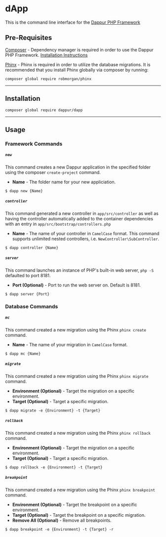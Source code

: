 # dApp

This is the command line interface for the [Dappur PHP Framework](https://github.com/dappur/framework)

## Pre-Requisites
[Composer](https://getcomposer.org/) - Dependency manager is required in order to use the Dappur PHP Framework.  [Installation Instructions](https://getcomposer.org/doc/00-intro.md)

[Phinx](https://phinx.org/) - Phinx is required in order to utilize the database migrations.  It is recommended that you install Phinx globally via composer by running:

    composer global require robmorgan/phinx

----------
## Installation

    composer global require dappur/dapp

----------

## Usage
### Framework Commands
##### `new`
This command creates a new Dappur application in the specified folder using the composer `create-project` command.
- **Name** - The folder name for your new appliciation.
```
$ dapp new {Name}
```

##### `controller`
This command generated a new controller in `app/src/controller` as well as having the controller automatically added to the container dependencies with an entry in `app/src/bootstrap/controllers.php`
- **Name** - The name of your controller in `CamelCase` format.  This command supports unlimited nested controllers, i.e. `NewController\SubController`.
```
$ dapp controller {Name}
```

##### `server`
This command launches an instance of PHP's built-in web server, `php -S` defaulted to port 8181.
- **Port (Optional)** - Port to run the web server on.  Default is 8181.
```
$ dapp server {Port}
```

### Database Commands
##### `mc`
This command created a new migration using the Phinx `phinx create` command.
- **Name** - The name of your migration in `CamelCase` format.
```
$ dapp mc {Name}
```

##### `migrate`
This command created a new migration using the Phinx `phinx migrate` command.
- **Environment (Optional)** - Target the migration on a specific environment.
- **Target (Optional)** - Target a specific migration.
```
$ dapp migrate -e {Environment} -t {Target}
```

##### `rollback`
This command created a new migration using the Phinx `phinx rollback` command.
- **Environment (Optional)** - Target the migration on a specific environment.
- **Target (Optional)** - Target a specific migration.
```
$ dapp rollback -e {Environment} -t {Target}
```

##### `breakpoint`
This command created a new migration using the Phinx `phinx breakpoint` command.
- **Environment (Optional)** - Target the breakpoint on a specific environment.
- **Target (Optional)** - Target the breakpoint on a specific migration.
- **Remove All (Optional)** - Remove all breakpoints.
```
$ dapp breakpoint -e {Environment} -t {Target} -r
```
